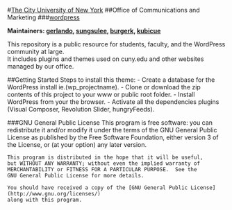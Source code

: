 #[The City University of New York](http://cuny.edu)
##Office of Communications and Marketing
###[wordpress](https://github.com/cuny/wordpress)

**Maintainers: [gerlando](https://github.com/gerlandotermini), [sungsulee](https://github.com/sungsulee), [burgerk](https://github.com/burgerk), [kubicue](https://github.com/kubicue)**


This repository is a public resource for students, faculty, and the WordPress community at large. <br />
It includes plugins and themes used on cuny.edu and other websites managed by our office.

##Getting Started
    Steps to install this theme:
    - Create a database for the WordPress install ie.(wp_projectname).
    - Clone or download the zip contents of this project to your www or public root folder.
    - Install WordPress from your the browser.
    - Activate all the dependencies plugins (Visual Composer, Revolution Slider, hungryFeeds).
     
###GNU General Public License
    This program is free software: you can redistribute it and/or modify
    it under the terms of the GNU General Public License as published by
    the Free Software Foundation, either version 3 of the License, or
    (at your option) any later version.

    This program is distributed in the hope that it will be useful,
    but WITHOUT ANY WARRANTY; without even the implied warranty of
    MERCHANTABILITY or FITNESS FOR A PARTICULAR PURPOSE.  See the
    GNU General Public License for more details.

    You should have received a copy of the [GNU General Public License](http://www.gnu.org/licenses/)
    along with this program.
